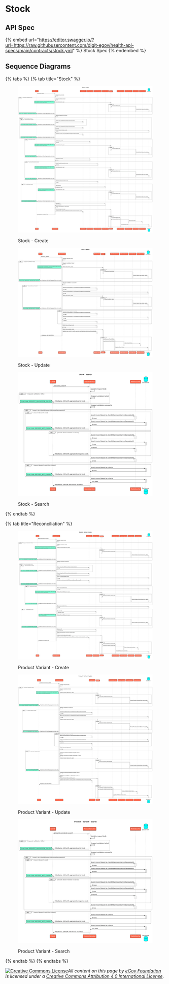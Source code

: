 # Stock

## API Spec

{% embed url="https://editor.swagger.io/?url=https://raw.githubusercontent.com/digit-egov/health-api-specs/main/contracts/stock.yml" %}
Stock Spec
{% endembed %}

## Sequence Diagrams

{% tabs %}
{% tab title="Stock" %}
<figure><img src="../../../.gitbook/assets/stock_create.png" alt=""><figcaption><p>Stock - Create</p></figcaption></figure>

<figure><img src="../../../.gitbook/assets/stock_update.png" alt=""><figcaption><p>Stock - Update</p></figcaption></figure>

<figure><img src="../../../.gitbook/assets/stock_search.png" alt=""><figcaption><p>Stock - Search</p></figcaption></figure>
{% endtab %}

{% tab title="Reconciliation" %}
<figure><img src="../../../.gitbook/assets/product_variant_create.png" alt=""><figcaption><p>Product Variant - Create</p></figcaption></figure>

<figure><img src="../../../.gitbook/assets/product_variant_update.png" alt=""><figcaption><p>Product Variant - Update</p></figcaption></figure>

<figure><img src="../../../.gitbook/assets/product_variant_search.png" alt=""><figcaption><p>Product Variant - Search</p></figcaption></figure>
{% endtab %}
{% endtabs %}



[![Creative Commons License](https://i.creativecommons.org/l/by/4.0/80x15.png)_​_](http://creativecommons.org/licenses/by/4.0/)_All content on this page by_ [_eGov Foundation_](https://egov.org.in/) _is licensed under a_ [_Creative Commons Attribution 4.0 International License_](http://creativecommons.org/licenses/by/4.0/)_._

